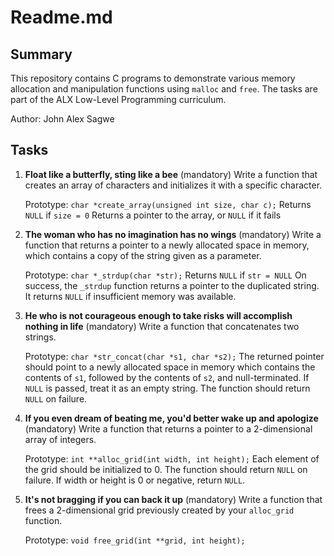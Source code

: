 # Readme.md

## Summary

This repository contains C programs to demonstrate various memory allocation and manipulation functions using `malloc` and `free`. The tasks are part of the ALX Low-Level Programming curriculum.

Author: John Alex Sagwe

## Tasks

1. **Float like a butterfly, sting like a bee** (mandatory)
   Write a function that creates an array of characters and initializes it with a specific character.

   Prototype: `char *create_array(unsigned int size, char c);`
   Returns `NULL` if `size = 0`
   Returns a pointer to the array, or `NULL` if it fails

2. **The woman who has no imagination has no wings** (mandatory)
   Write a function that returns a pointer to a newly allocated space in memory, which contains a copy of the string given as a parameter.

   Prototype: `char *_strdup(char *str);`
   Returns `NULL` if `str = NULL`
   On success, the `_strdup` function returns a pointer to the duplicated string. It returns `NULL` if insufficient memory was available.

3. **He who is not courageous enough to take risks will accomplish nothing in life** (mandatory)
   Write a function that concatenates two strings.

   Prototype: `char *str_concat(char *s1, char *s2);`
   The returned pointer should point to a newly allocated space in memory which contains the contents of `s1`, followed by the contents of `s2`, and null-terminated.
   If `NULL` is passed, treat it as an empty string.
   The function should return `NULL` on failure.

4. **If you even dream of beating me, you'd better wake up and apologize** (mandatory)
   Write a function that returns a pointer to a 2-dimensional array of integers.

   Prototype: `int **alloc_grid(int width, int height);`
   Each element of the grid should be initialized to 0.
   The function should return `NULL` on failure.
   If width or height is 0 or negative, return `NULL`.

5. **It's not bragging if you can back it up** (mandatory)
   Write a function that frees a 2-dimensional grid previously created by your `alloc_grid` function.

   Prototype: `void free_grid(int **grid, int height);`
